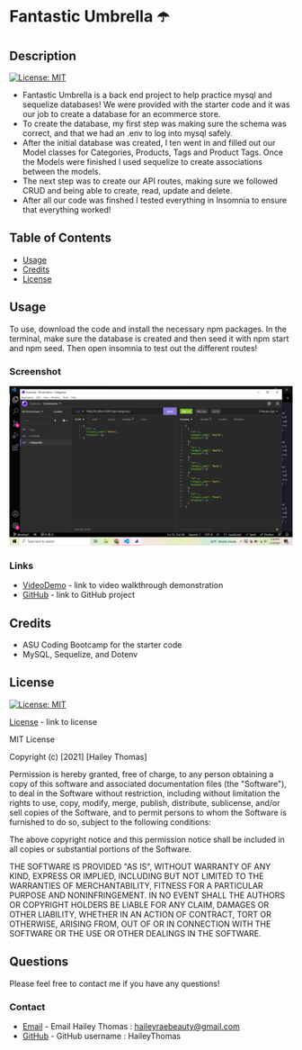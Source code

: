 # Fantastic Umbrella ☂️

## Description
[![License: MIT](https://img.shields.io/badge/License-MIT-yellow.svg)](https://opensource.org/licenses/MIT)

* Fantastic Umbrella is a back end project to help practice mysql and sequelize databases! We were provided with the starter code and it was our job to create a database for an ecommerce store. 
* To create the database, my first step was making sure the schema was correct, and that we had an .env to log into mysql safely.
* After the initial database was created, I ten went in and filled out our Model classes for Categories, Products, Tags and Product Tags. Once the Models were finished I used sequelize to create associations between the models.
* The next step was to create our API routes, making sure we followed CRUD and being able to create, read, update and delete.
* After all our code was finshed I tested everything in Insomnia to ensure that everything worked!

## Table of Contents

* [Usage](#usage)
* [Credits](#credits)
* [License](#license)

## Usage

To use, download the code and install the necessary npm packages. In the terminal, make sure the database is created and then seed it with npm start and npm seed. Then open insomnia to test out the different routes!

### Screenshot

![Screenshot](./assets/screenshot.png)

### Links

* [VideoDemo](https://drive.google.com/file/d/17KQKeDx8aHwkQs_WgqZ4J5_6tEBnVY54/view) - link to video walkthrough demonstration
* [GitHub](https://github.com/HaileyThomas/fantastic-umbrella) - link to GitHub project

## Credits

* ASU Coding Bootcamp for the starter code
* MySQL, Sequelize, and Dotenv

## License
[![License: MIT](https://img.shields.io/badge/License-MIT-yellow.svg)](https://opensource.org/licenses/MIT)

[License](https://opensource.org/licenses/MIT) - link to license


MIT License

Copyright (c) [2021] [Hailey Thomas]

Permission is hereby granted, free of charge, to any person obtaining a copy
of this software and associated documentation files (the "Software"), to deal
in the Software without restriction, including without limitation the rights
to use, copy, modify, merge, publish, distribute, sublicense, and/or sell
copies of the Software, and to permit persons to whom the Software is
furnished to do so, subject to the following conditions:

The above copyright notice and this permission notice shall be included in all
copies or substantial portions of the Software.

THE SOFTWARE IS PROVIDED "AS IS", WITHOUT WARRANTY OF ANY KIND, EXPRESS OR
IMPLIED, INCLUDING BUT NOT LIMITED TO THE WARRANTIES OF MERCHANTABILITY,
FITNESS FOR A PARTICULAR PURPOSE AND NONINFRINGEMENT. IN NO EVENT SHALL THE
AUTHORS OR COPYRIGHT HOLDERS BE LIABLE FOR ANY CLAIM, DAMAGES OR OTHER
LIABILITY, WHETHER IN AN ACTION OF CONTRACT, TORT OR OTHERWISE, ARISING FROM,
OUT OF OR IN CONNECTION WITH THE SOFTWARE OR THE USE OR OTHER DEALINGS IN THE
SOFTWARE.

## Questions

Please feel free to contact me if you have any questions!

### Contact

* [Email](mailto:haileyraebeauty@gmail.com) - Email Hailey Thomas : haileyraebeauty@gmail.com
* [GitHub](https://github.com/HaileyThomas) - GitHub username : HaileyThomas